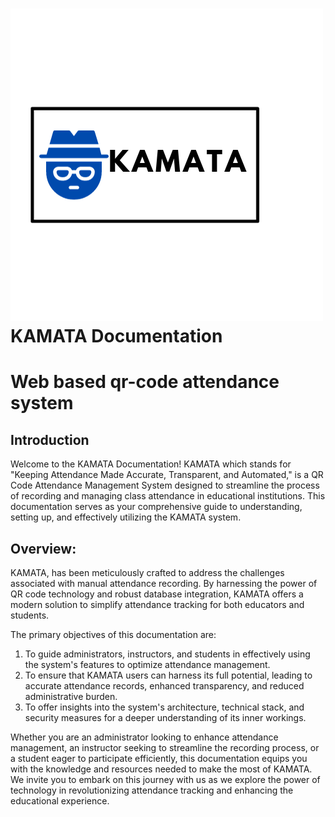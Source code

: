 # ![logo](image.png) KAMATA Documentation
# Web based qr-code attendance system

## Introduction
Welcome to the KAMATA Documentation! KAMATA which stands for "Keeping Attendance Made Accurate, Transparent, and Automated," is a QR Code Attendance Management System designed to streamline the process of recording and managing class attendance in educational institutions. This documentation serves as your comprehensive guide to understanding, setting up, and effectively utilizing the KAMATA system.

## Overview:

KAMATA, has been meticulously crafted to address the challenges associated with manual attendance recording. By harnessing the power of QR code technology and robust database integration, KAMATA offers a modern solution to simplify attendance tracking for both educators and students.

The primary objectives of this documentation are:

1. To guide administrators, instructors, and students in effectively using the system's features to optimize attendance management.
2. To ensure that KAMATA users can harness its full potential, leading to accurate attendance records, enhanced transparency, and reduced administrative burden.
3. To offer insights into the system's architecture, technical stack, and security measures for a deeper understanding of its inner workings.

Whether you are an administrator looking to enhance attendance management, an instructor seeking to streamline the recording process, or a student eager to participate efficiently, this documentation equips you with the knowledge and resources needed to make the most of KAMATA. We invite you to embark on this journey with us as we explore the power of technology in revolutionizing attendance tracking and enhancing the educational experience.

